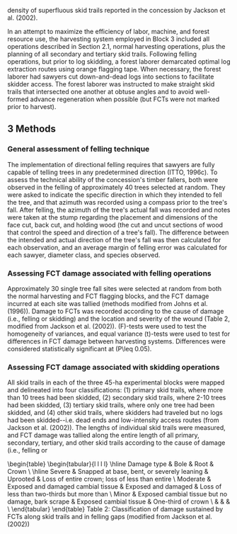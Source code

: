 density of superfluous skid trails reported in the concession by Jackson et al. (2002).

In an attempt to maximize the efficiency of labor, machine, and forest resource use, the harvesting system employed in Block 3 included all operations described in Section 2.1, normal harvesting operations, plus the planning of all secondary and tertiary skid trails. Following felling operations, but prior to log skidding, a forest laborer demarcated optimal log extraction routes using orange flagging tape. When necessary, the forest laborer had sawyers cut down-and-dead logs into sections to facilitate skidder access. The forest laborer was instructed to make straight skid trails that intersected one another at obtuse angles and to avoid well-formed advance regeneration when possible (but FCTs were not marked prior to harvest).

## 3 Methods

### General assessment of felling technique

The implementation of directional felling requires that sawyers are fully capable of telling trees in any predetermined direction (ITTO, 1996c). To assess the technical ability of the concession's timber fallers, both were observed in the felling of approximately 40 trees selected at random. They were asked to indicate the specific direction in which they intended to fell the tree, and that azimuth was recorded using a compass prior to the tree's fall. After felling, the azimuth of the tree's actual fall was recorded and notes were taken at the stump regarding the placement and dimensions of the face cut, back cut, and holding wood (the cut and uncut sections of wood that control the speed and direction of a tree's fall). The difference between the intended and actual direction of the tree's fall was then calculated for each observation, and an average margin of felling error was calculated for each sawyer, diameter class, and species observed.

### Assessing FCT damage associated with felling operations

Approximately 30 single tree fall sites were selected at random from both the normal harvesting and FCT flagging blocks, and the FCT damage incurred at each site was tallied (methods modified from Johns et al. (1996)). Damage to FCTs was recorded according to the cause of damage (i.e., felling or skidding) and the location and severity of the wound (Table 2, modified from Jackson et al. (2002)). \(F\)-tests were used to test the homogeneity of variances, and equal variance \(t\)-tests were used to test for differences in FCT damage between harvesting systems. Differences were considered statistically significant at \(P\leq 0.05\).

### Assessing FCT damage associated with skidding operations

All skid trails in each of the three 45-ha experimental blocks were mapped and delineated into four classifications: (1) primary skid trails, where more than 10 trees had been skidded, (2) secondary skid trails, where 2-10 trees had been skidded, (3) tertiary skid trails, where only one tree had been skidded, and (4) other skid trails, where skidders had traveled but no logs had been skidded--i.e. dead ends and low-intensity access routes (from Jackson et al. (2002)). The lengths of individual skid trails were measured, and FCT damage was tallied along the entire length of all primary, secondary, tertiary, and other skid trails according to the cause of damage (i.e., felling or

\begin{table}
\begin{tabular}{l l l l} \hline Damage type & Bole & Root & Crown \\ \hline Severe & Snapped at base, bent, or severely leaning & Uprooted & Loss of entire crown; loss of less than entire \\ Moderate & Exposed and damaged cambial tissue & Exposed and damaged & Loss of less than two-thirds but more than \\ Minor & Exposed cambial tissue but no damage, bark scrape & Exposed cambial tissue & One-third of crown \\  & & & \\ \end{tabular}
\end{table}
Table 2: Classification of damage sustained by FCTs along skid trails and in felling gaps (modified from Jackson et al. (2002))